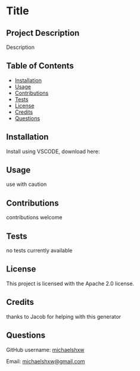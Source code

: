 # Title
  ## Project Description
  Description
  ## Table of Contents
  * [Installation](#installation)  
  * [Usage](#usage)
  * [Contributions](#contributions)
  * [Tests](#tests)
  * [License](#license)
  * [Credits](#credits)
  * [Questions](#questions)

  ## Installation 
  Install using VSCODE, download here:
  ## Usage
  use with caution
  ## Contributions
  contributions welcome
  ## Tests 
  no tests currently available
  ## License
  This project is licensed with the Apache 2.0 license.
  ## Credits
  thanks to Jacob for helping with this generator
  ## Questions
  GitHub username: [michaelshxw](http://www.github.com/michaelshxw)

  Email: [michaelshxw@gmail.com](mailto:michaelshxw@gmail.com)